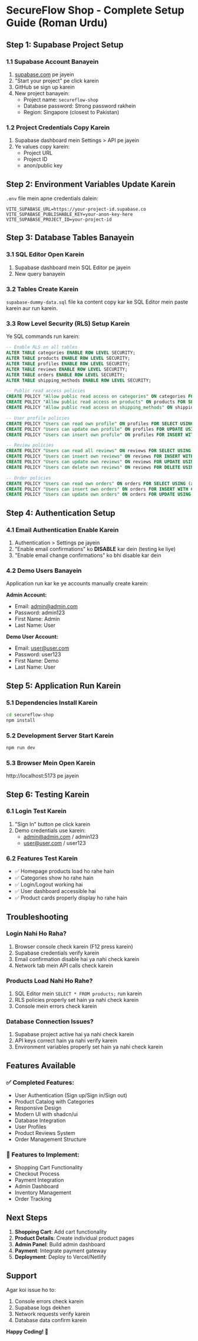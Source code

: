 # SecureFlow Shop - Complete Setup Guide (Roman Urdu)

## Step 1: Supabase Project Setup

### 1.1 Supabase Account Banayein
1. [supabase.com](https://supabase.com) pe jayein
2. "Start your project" pe click karein
3. GitHub se sign up karein
4. New project banayein:
   - Project name: `secureflow-shop`
   - Database password: Strong password rakhein
   - Region: Singapore (closest to Pakistan)

### 1.2 Project Credentials Copy Karein
1. Supabase dashboard mein Settings > API pe jayein
2. Ye values copy karein:
   - Project URL
   - Project ID  
   - anon/public key

## Step 2: Environment Variables Update Karein

`.env` file mein apne credentials dalein:
```
VITE_SUPABASE_URL=https://your-project-id.supabase.co
VITE_SUPABASE_PUBLISHABLE_KEY=your-anon-key-here
VITE_SUPABASE_PROJECT_ID=your-project-id
```

## Step 3: Database Tables Banayein

### 3.1 SQL Editor Open Karein
1. Supabase dashboard mein SQL Editor pe jayein
2. New query banayein

### 3.2 Tables Create Karein
`supabase-dummy-data.sql` file ka content copy kar ke SQL Editor mein paste karein aur run karein.

### 3.3 Row Level Security (RLS) Setup Karein
Ye SQL commands run karein:

```sql
-- Enable RLS on all tables
ALTER TABLE categories ENABLE ROW LEVEL SECURITY;
ALTER TABLE products ENABLE ROW LEVEL SECURITY;
ALTER TABLE profiles ENABLE ROW LEVEL SECURITY;
ALTER TABLE reviews ENABLE ROW LEVEL SECURITY;
ALTER TABLE orders ENABLE ROW LEVEL SECURITY;
ALTER TABLE shipping_methods ENABLE ROW LEVEL SECURITY;

-- Public read access policies
CREATE POLICY "Allow public read access on categories" ON categories FOR SELECT USING (true);
CREATE POLICY "Allow public read access on products" ON products FOR SELECT USING (true);
CREATE POLICY "Allow public read access on shipping_methods" ON shipping_methods FOR SELECT USING (true);

-- User profile policies
CREATE POLICY "Users can read own profile" ON profiles FOR SELECT USING (auth.uid() = user_id);
CREATE POLICY "Users can update own profile" ON profiles FOR UPDATE USING (auth.uid() = user_id);
CREATE POLICY "Users can insert own profile" ON profiles FOR INSERT WITH CHECK (auth.uid() = user_id);

-- Review policies
CREATE POLICY "Users can read all reviews" ON reviews FOR SELECT USING (true);
CREATE POLICY "Users can insert own reviews" ON reviews FOR INSERT WITH CHECK (auth.uid() = user_id);
CREATE POLICY "Users can update own reviews" ON reviews FOR UPDATE USING (auth.uid() = user_id);
CREATE POLICY "Users can delete own reviews" ON reviews FOR DELETE USING (auth.uid() = user_id);

-- Order policies
CREATE POLICY "Users can read own orders" ON orders FOR SELECT USING (auth.uid() = user_id);
CREATE POLICY "Users can insert own orders" ON orders FOR INSERT WITH CHECK (auth.uid() = user_id);
CREATE POLICY "Users can update own orders" ON orders FOR UPDATE USING (auth.uid() = user_id);
```

## Step 4: Authentication Setup

### 4.1 Email Authentication Enable Karein
1. Authentication > Settings pe jayein
2. "Enable email confirmations" ko **DISABLE** kar dein (testing ke liye)
3. "Enable email change confirmations" ko bhi disable kar dein

### 4.2 Demo Users Banayein
Application run kar ke ye accounts manually create karein:

**Admin Account:**
- Email: admin@admin.com
- Password: admin123
- First Name: Admin
- Last Name: User

**Demo User Account:**
- Email: user@user.com  
- Password: user123
- First Name: Demo
- Last Name: User

## Step 5: Application Run Karein

### 5.1 Dependencies Install Karein
```bash
cd secureflow-shop
npm install
```

### 5.2 Development Server Start Karein
```bash
npm run dev
```

### 5.3 Browser Mein Open Karein
http://localhost:5173 pe jayein

## Step 6: Testing Karein

### 6.1 Login Test Karein
1. "Sign In" button pe click karein
2. Demo credentials use karein:
   - admin@admin.com / admin123
   - user@user.com / user123

### 6.2 Features Test Karein
- ✅ Homepage products load ho rahe hain
- ✅ Categories show ho rahe hain  
- ✅ Login/Logout working hai
- ✅ User dashboard accessible hai
- ✅ Product cards properly display ho rahe hain

## Troubleshooting

### Login Nahi Ho Raha?
1. Browser console check karein (F12 press karein)
2. Supabase credentials verify karein
3. Email confirmation disable hai ya nahi check karein
4. Network tab mein API calls check karein

### Products Load Nahi Ho Rahe?
1. SQL Editor mein `SELECT * FROM products;` run karein
2. RLS policies properly set hain ya nahi check karein
3. Console mein errors check karein

### Database Connection Issues?
1. Supabase project active hai ya nahi check karein
2. API keys correct hain ya nahi verify karein
3. Environment variables properly set hain ya nahi check karein

## Features Available

### ✅ Completed Features:
- User Authentication (Sign up/Sign in/Sign out)
- Product Catalog with Categories
- Responsive Design
- Modern UI with shadcn/ui
- Database Integration
- User Profiles
- Product Reviews System
- Order Management Structure

### 🚧 Features to Implement:
- Shopping Cart Functionality
- Checkout Process
- Payment Integration
- Admin Dashboard
- Inventory Management
- Order Tracking

## Next Steps

1. **Shopping Cart**: Add cart functionality
2. **Product Details**: Create individual product pages
3. **Admin Panel**: Build admin dashboard
4. **Payment**: Integrate payment gateway
5. **Deployment**: Deploy to Vercel/Netlify

## Support

Agar koi issue ho to:
1. Console errors check karein
2. Supabase logs dekhen
3. Network requests verify karein
4. Database data confirm karein

**Happy Coding! 🚀**